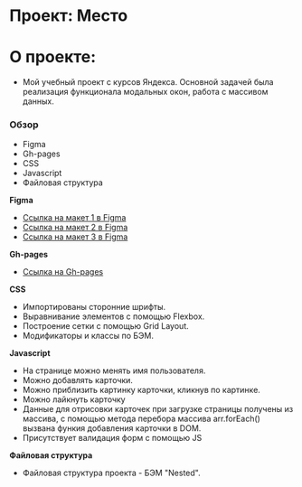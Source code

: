 # Проект: Место

# О проекте:

* Мой учебный проект с курсов Яндекса. Основной задачей была реализация функционала модальных окон, работа с массивом данных.

### Обзор

* Figma
* Gh-pages
* CSS
* Javascript
* Файловая структура


**Figma**

* [Ссылка на макет 1 в Figma](https://www.figma.com/file/2cn9N9jSkmxD84oJik7xL7/JavaScript.-Sprint-4?node-id=0%3A1)
* [Ссылка на макет 2 в Figma](https://www.figma.com/file/bjyvbKKJN2naO0ucURl2Z0/JavaScript.-Sprint-5?node-id=0%3A1)
* [Ссылка на макет 3 в Figma](https://www.figma.com/file/kRVLKwYG3d1HGLvh7JFWRT/JavaScript.-Sprint-6?node-id=0%3A1)

**Gh-pages**

* [Ссылка на Gh-pages](https://catfish7887.github.io/mesto/)

**CSS**
* Импортированы сторонние шрифты.
* Выравнивание элементов с помощью Flexbox.
* Построение сетки с помощью Grid Layout.
* Модификаторы и классы по БЭМ.

**Javascript**

* На странице можно менять имя пользователя.
* Можно добавлять карточки.
* Можно приблизить картинку карточки, кликнув по картинке.
* Можно лайкнуть карточку
* Данные для отрисовки карточек при загрузке страницы получены из массива, с помощью метода перебора массива arr.forEach() вызвана функия добавления карточки в DOM.
* Присутствует валидация форм с помощью JS


**Файловая структура**
* Файловая структура проекта - БЭМ "Nested".
